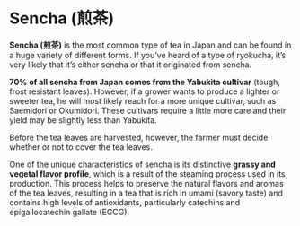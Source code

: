 # Sencha (煎茶) 

**Sencha (煎茶)** is the most common type of tea in Japan and can be found in a huge variety of different forms. If you’ve heard of a type of ryokucha, it’s very likely that it’s either sencha or that it originated from sencha.

**70% of all sencha from Japan comes from the Yabukita cultivar** (tough, frost resistant leaves). However, if a grower wants to produce a lighter or sweeter tea, he will most likely reach for a more unique cultivar, such as Saemidori or Okumidori. These cultivars require a little more care and their yield may be slightly less than Yabukita.

Before the tea leaves are harvested, however, the farmer must decide whether or not to cover the tea leaves.

One of the unique characteristics of sencha is its distinctive **grassy and vegetal flavor profile**, which is a result of the steaming process used in its production. This process helps to preserve the natural flavors and aromas of the tea leaves, resulting in a tea that is rich in umami (savory taste) and contains high levels of antioxidants, particularly catechins and epigallocatechin gallate (EGCG).
